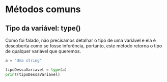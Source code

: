 # Métodos comuns

## Tipo da variável: type()

Como foi falado, não precisamos detalhar o tipo de uma variável e ela é descoberta como se fosse inferência, portanto, este método retorna o tipo de qualquer variável que queremos.

```python
a = "Uma string"

tipoDessaVariavel = type(a)
print(tipoDessaVariavel)
```
